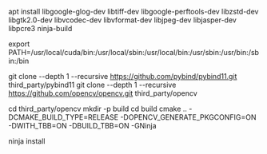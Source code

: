 
apt install libgoogle-glog-dev libtiff-dev libgoogle-perftools-dev libzstd-dev libgtk2.0-dev libvcodec-dev libvformat-dev libjpeg-dev libjasper-dev libpcre3 ninja-build

export PATH=/usr/local/cuda/bin:/usr/local/sbin:/usr/local/bin:/usr/sbin:/usr/bin:/sbin:/bin

git clone --depth 1 --recursive https://github.com/pybind/pybind11.git third_party/pybind11
git clone --depth 1 --recursive https://github.com/opencv/opencv.git third_party/opencv

cd third_party/opencv
mkdir -p build
cd build
cmake .. -DCMAKE_BUILD_TYPE=RELEASE -DOPENCV_GENERATE_PKGCONFIG=ON -DWITH_TBB=ON -DBUILD_TBB=ON -GNinja

ninja install
